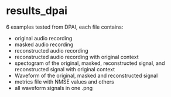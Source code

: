 # results_dpai
6 examples tested from DPAI, each file contains:
- original audio recording
- masked audio recording
- reconstructed audio recording
- reconstructed audio recording with original context
- spectogram of the original, masked, reconstructed signal, and reconstructed signal with original context
- Waveform of the original, masked and reconstructed signal
- metrics file with NMSE values and others
- all waveform signals in one .png 

